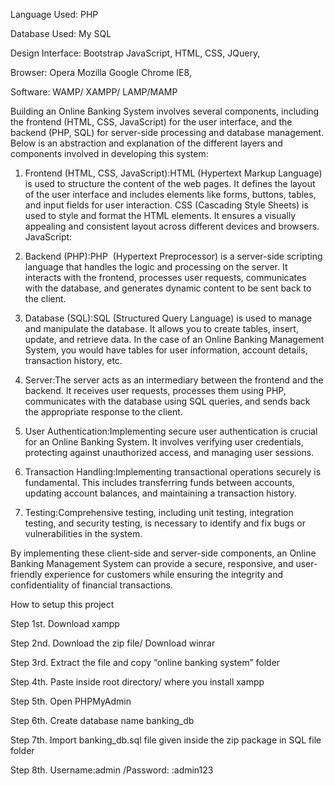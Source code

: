 Language Used:      PHP

Database Used:      My SQL

Design Interface:   Bootstrap JavaScript, HTML, CSS, JQuery,

Browser:            Opera Mozilla Google Chrome IE8,

Software:            WAMP/ XAMPP/ LAMP/MAMP

Building an Online Banking System involves several components, including the frontend (HTML, CSS, JavaScript) for the user interface, and the backend (PHP, SQL) for server-side processing and database management. Below is an abstraction and explanation of the different layers and components involved in developing this system:

1. Frontend (HTML, CSS, JavaScript):HTML (Hypertext Markup Language) is used to structure the content of the web pages. It defines the layout of the user interface and includes elements like forms, buttons, tables, and input fields for user interaction.
CSS (Cascading Style Sheets) is used to style and format the HTML elements. It ensures a visually appealing and consistent layout across different devices and browsers.
JavaScript:

2. Backend (PHP):PHP  (Hypertext Preprocessor) is a server-side scripting language that handles the logic and processing on the server. It interacts with the frontend, processes user requests, communicates with the database, and generates dynamic content to be sent back to the client.

3. Database (SQL):SQL (Structured Query Language) is used to manage and manipulate the database. It allows you to create tables, insert, update, and retrieve data. In the case of an Online Banking Management System, you would have tables for user information, account details, transaction history, etc.

4. Server:The server acts as an intermediary between the frontend and the backend. It receives user requests, processes them using PHP, communicates with the database using SQL queries, and sends back the appropriate response to the client.

5. User Authentication:Implementing secure user authentication is crucial for an Online Banking System. It involves verifying user credentials, protecting against unauthorized access, and managing user sessions.

6. Transaction Handling:Implementing transactional operations securely is fundamental. This includes transferring funds between accounts, updating account balances, and maintaining a transaction history.

7. Testing:Comprehensive testing, including unit testing, integration testing, and security testing, is necessary to identify and fix bugs or vulnerabilities in the system.

By  implementing these client-side and server-side components, an Online Banking Management System can provide a secure, responsive, and user-friendly experience for customers while ensuring the integrity and confidentiality of financial transactions.

How to setup this project

Step 1st. Download xampp

Step 2nd. Download the zip file/ Download winrar

Step 3rd. Extract the file and copy “online banking system” folder

Step 4th. Paste inside root directory/ where you install xampp 

Step 5th. Open PHPMyAdmin

Step 6th. Create database name banking_db

Step 7th. Import banking_db.sql file given inside the zip package in SQL file folder

Step 8th. Username:admin /Password: :admin123


